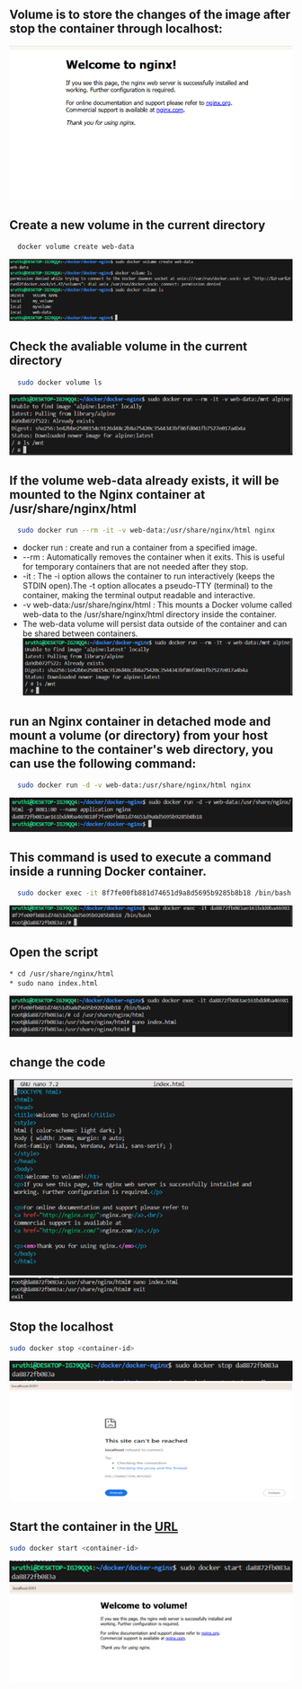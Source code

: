 ## Volume is to store the changes of the image after stop the container through localhost:<port>

![localhost:8080](https://github.com/Ranjitha75388/Tomcat/raw/main/Sruthi-dockerfiles/volume/Aspose.Words.d89a1ccf-1657-4ad3-a9df-32dbbe117dc4.001.png)

## Create a new volume in the current directory

```bash
  docker volume create web-data
```
![new vloume:web-data](https://github.com/Ranjitha75388/Tomcat/raw/main/Sruthi-dockerfiles/volume/Aspose.Words.d89a1ccf-1657-4ad3-a9df-32dbbe117dc4.002.png)

## Check the avaliable volume in the current directory

```bash
  sudo docker volume ls
```
![new vloume:web-data](https://github.com/Ranjitha75388/Tomcat/raw/main/Sruthi-dockerfiles/volume/Aspose.Words.d89a1ccf-1657-4ad3-a9df-32dbbe117dc4.003.png)

## If the volume web-data already exists, it will be mounted to the Nginx container at /usr/share/nginx/html

```bash
  sudo docker run --rm -it -v web-data:/usr/share/nginx/html nginx
```
* docker run : create and run a container from a specified image.
* --rm : Automatically removes the container when it exits. This is useful for temporary containers that are not needed after they stop.
* -it : The -i option allows the container to run interactively (keeps the STDIN open).The -t option allocates a pseudo-TTY (terminal) to the container, making the terminal output readable and interactive.
* -v web-data:/usr/share/nginx/html : This mounts a Docker volume called web-data to the /usr/share/nginx/html directory inside the container.
* The web-data volume will persist data outside of the container and can be shared between containers.
![new vloume:web-data](https://github.com/Ranjitha75388/Tomcat/raw/main/Sruthi-dockerfiles/volume/Aspose.Words.d89a1ccf-1657-4ad3-a9df-32dbbe117dc4.003.png)

##  run an Nginx container in detached mode and mount a volume (or directory) from your host machine to the container's web directory, you can use the following command:

```bash
  sudo docker run -d -v web-data:/usr/share/nginx/html nginx
```
![new vloume:web-data](https://github.com/Ranjitha75388/Tomcat/raw/main/Sruthi-dockerfiles/volume/Aspose.Words.d89a1ccf-1657-4ad3-a9df-32dbbe117dc4.004.png)

## This command is used to execute a command inside a running Docker container.

```bash
  sudo docker exec -it 8f7fe00fb881d74651d9a8d5695b9285b8b18 /bin/bash
```
![new vloume:web-data](https://github.com/Ranjitha75388/Tomcat/raw/main/Sruthi-dockerfiles/volume/Aspose.Words.d89a1ccf-1657-4ad3-a9df-32dbbe117dc4.005.png)

## Open the script

```bash
* cd /usr/share/nginx/html
* sudo nano index.html
```
![new vloume:web-data](https://github.com/Ranjitha75388/Tomcat/raw/main/Sruthi-dockerfiles/volume/Aspose.Words.d89a1ccf-1657-4ad3-a9df-32dbbe117dc4.006.png)

## change the code 
![new vloume:web-data](https://github.com/Ranjitha75388/Tomcat/raw/main/Sruthi-dockerfiles/volume/Aspose.Words.d89a1ccf-1657-4ad3-a9df-32dbbe117dc4.007.png)
![new vloume:web-data](https://github.com/Ranjitha75388/Tomcat/raw/main/Sruthi-dockerfiles/volume/Aspose.Words.d89a1ccf-1657-4ad3-a9df-32dbbe117dc4.008.png)

## Stop the localhost

```bash
sudo docker stop <container-id>
```
![new vloume:web-data](https://github.com/Ranjitha75388/Tomcat/raw/main/Sruthi-dockerfiles/volume/Aspose.Words.d89a1ccf-1657-4ad3-a9df-32dbbe117dc4.009.png)
![new vloume:web-data](https://github.com/Ranjitha75388/Tomcat/raw/main/Sruthi-dockerfiles/volume/Aspose.Words.d89a1ccf-1657-4ad3-a9df-32dbbe117dc4.010.png)

## Start the container in the [URL](#localhost:8081)
```bash
sudo docker start <container-id>
```
![new vloume:web-data](https://github.com/Ranjitha75388/Tomcat/raw/main/Sruthi-dockerfiles/volume/Aspose.Words.d89a1ccf-1657-4ad3-a9df-32dbbe117dc4.011.png)
![new vloume:web-data](https://github.com/Ranjitha75388/Tomcat/raw/main/Sruthi-dockerfiles/volume/Aspose.Words.d89a1ccf-1657-4ad3-a9df-32dbbe117dc4.012.png)








